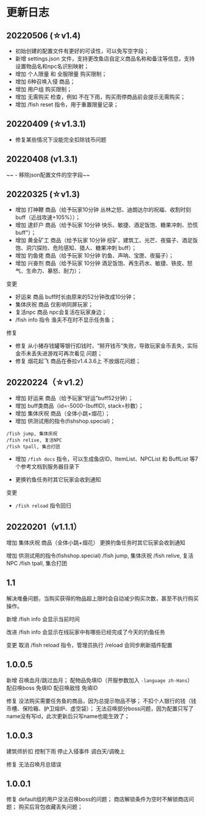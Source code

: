 

# 更新日志
## 20220506 (☆v1.4)
- 初始创建的配置文件有更好的可读性，可以免写空字段；
- 新增 settings.json 文件，支持更改鱼店自定义商品名称和备注等信息，支持设置物品名和npc名识别映射；
- 增加 个人限量  和 全服限量 购买限制；
- 增加 6种召唤入侵 商品；
- 增加 用户组 购买限制；
- 增加 无需购买 检查，例如 不在下雨，购买雨停商品前会提示无需购买；
- 增加 /fish reset 指令，用于重置限量记录；


## 20220409 (☆v1.3.1)
- 修复某些情况下没能完全扣除钱币问题


## 20220408 (v1.3.1)
~~ - 移除json配置文件的空字段~~



## 20220325 (☆v1.3)
- 增加 打神鞭 商品（给予玩家10分钟 丛林之怒、迪朗达尔的祝福、收割时刻 buff（近战攻速+105%））；
- 增加 逮虾户 商品（给予玩家 10分钟 快乐、敏捷、酒足饭饱、糖果冲刺、恐慌 buff"）；
- 增加 黄金矿工 商品（给予玩家 10分钟 挖矿、建筑工、光芒、夜猫子、酒足饭饱、洞穴探险、危险感知、猎人、糖果冲刺 buff）；
- 增加 钓鱼佬 商品（给予玩家 10分钟 钓鱼、声呐、宝匣、夜猫子）；
- 增加 兴奋剂 商品（给予玩家 10分钟 酒足饭饱、再生药水、敏捷、铁皮、怒气、生命力、暴怒、耐力）；

变更
- 好运来 商品 buff时长由原来的52分钟改成10分钟；
- 集体庆祝 商品 仅影响同屏玩家；
- 复活npc 商品 npc会复活在玩家身边；
- /fish info 指令 渔夫不在时不显示任务鱼；

修复
- 修复 从小猪存钱罐等银行扣钱时，“掰开钱币”失败，导致玩家金币丢失，实际金币未丢失进游戏可再次看见 问题；
- 修复 烟花起飞 商品在泰拉v1.4.3.6上 不放烟花问题；



## 20220224（☆v1.2）
- 增加 好运来 商品（给予玩家“好运”buff52分钟）；
- 增加 buff类商品（id=-5000-(buffID), stack=秒数）；
- 增加 集体庆祝 商品（全体小跳+烟花）；
- 增加 供测试用的指令(fishshop.special)；
```
/fish jump, 集体庆祝
/fish relive, 复活NPC
/fish tpall, 集合打团
```

- 增加 `/fish docs` 指令，可以生成鱼店ID、ItemList、NPCList 和 BuffList 等7个参考文档到服务器目录下

- 更换钓鱼任务时其它玩家会收到通知

变更
- `/fish reload` 指令回归



## 20220201（v1.1.1）
增加 集体庆祝 商品（全体小跳+烟花）
更换钓鱼任务时其它玩家会收到通知

增加 供测试用的指令(fishshop.special)
/fish jump, 集体庆祝
/fish relive, 复活NPC
/fish tpall, 集合打团



## 1.1
解决堆叠问题，当购买获得的物品超上限时会自动减少购买次数，甚至不执行购买操作。

新增
	/fish info 会显示当前时间 

改进
	/fish info 会显示在线玩家中有哪些已经完成了今天的钓鱼任务
	
变更
	取消 /fish reload 指令，管理员执行 /reload 会同步刷新插件配置



## 1.0.0.5
新增
	召唤血月/跳过血月；
	配物品免填ID（开服参数加入 `-language zh-Hans`）
	配召唤boss 免填ID
	配召唤敌怪 免填ID

修复
	没法购买需要任务鱼的商品，因为总提示物品不够；
	不扣个人银行的钱（钱币槽、保险箱、护卫熔炉、虚空袋）；
	无法召唤部分boss问题，因为配置只写了name没有写id，此次更新后只写name也能生效了；



## 1.0.0.3
建筑师折扣
控制下雨
停止入侵事件
调白天/调晚上

修复
	无法召唤月总错误



## 1.0.0.1
修复
    default组的用户没法召唤boss的问题；
    商店解锁条件为空时不解锁商店问题；
    购买后背包收藏丢失问题；